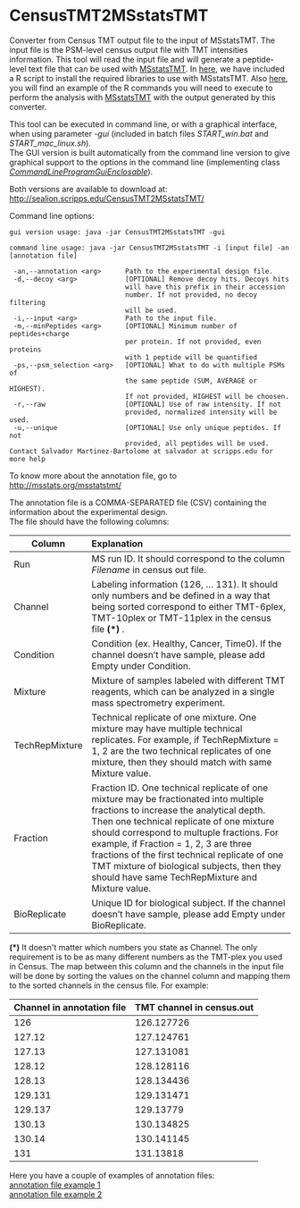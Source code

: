 # CensusTMT2MSstatsTMT
Converter from Census TMT output file to the input of MSstatsTMT.
The input file is the PSM-level census output file with TMT intensities information.
This tool will read the input file and will generate a peptide-level text file that can be used with [MSstatsTMT](http://msstats.org/msstatstmt/). 
In [here](https://raw.githubusercontent.com/proteomicsyates/CensusTMT2MSstatsTMT/master/about%20MSstatsTMT/Install%20required%20packages_MSstatsTMT.R), we have included a R script to install the required libraries to use with MSstatsTMT. Also [here](https://raw.githubusercontent.com/proteomicsyates/CensusTMT2MSstatsTMT/master/about%20MSstatsTMT/MSstatsTMT_analysis_example.R), you will find an example of the R commands you will need to execute to perform the analysis with [MSstatsTMT](http://msstats.org/msstatstmt/) with the output generated by this converter. 
  
This tool can be executed in command line, or with a graphical interface, when using parameter *-gui* (included in batch files *START_win.bat* and *START_mac_linux.sh*).  
The GUI version is built automatically from the command line version to give graphical support to the options in the command line (implementing class [*CommandLineProgramGuiEnclosable*](https://github.com/proteomicsyates/utilities/blob/master/src/main/java/edu/scripps/yates/utilities/swing/CommandLineProgramGuiEnclosable.java)).

Both versions are available to download at: http://sealion.scripps.edu/CensusTMT2MSstatsTMT/

Command line options:
```
gui version usage: java -jar CensusTMT2MSstatsTMT -gui  
  
command line usage: java -jar CensusTMT2MSstatsTMT -i [input file] -an [annotation file]

 -an,--annotation <arg>      Path to the experimental design file.
 -d,--decoy <arg>            [OPTIONAL] Remove decoy hits. Decoys hits
                             will have this prefix in their accession
                             number. If not provided, no decoy filtering
                             will be used.
 -i,--input <arg>            Path to the input file.
 -m,--minPeptides <arg>      [OPTIONAL] Minimum number of peptides+charge
                             per protein. If not provided, even proteins
                             with 1 peptide will be quantified
 -ps,--psm_selection <arg>   [OPTIONAL] What to do with multiple PSMs of
                             the same peptide (SUM, AVERAGE or HIGHEST).
                             If not provided, HIGHEST will be choosen.
 -r,--raw                    [OPTIONAL] Use of raw intensity. If not
                             provided, normalized intensity will be used.
 -u,--unique                 [OPTIONAL] Use only unique peptides. If not
                             provided, all peptides will be used.
Contact Salvador Martinez-Bartolome at salvador at scripps.edu for more help
```
To know more about the annotation file, go to http://msstats.org/msstatstmt/  

The annotation file is a COMMA-SEPARATED file (CSV) containing the information about the experimental design.  
The file should have the following columns:

| Column | Explanation | 
| ------ | :---------- |
| Run | MS run ID. It should correspond to the column *Filename* in census out file.|
| Channel | Labeling information (126, … 131). It should only numbers and be defined in a way that being sorted correspond to either TMT-6plex, TMT-10plex or TMT-11plex in the  census file **(*)** .|
| Condition | Condition (ex. Healthy, Cancer, Time0). If the channel doesn’t have sample, please add Empty under Condition.|
| Mixture | Mixture of samples labeled with different TMT reagents, which can be analyzed in a single mass spectrometry experiment.|
| TechRepMixture | Technical replicate of one mixture. One mixture may have multiple technical replicates. For example, if TechRepMixture = 1, 2 are the two technical replicates of one mixture, then they should match with same Mixture value.|
| Fraction | Fraction ID. One technical replicate of one mixture may be fractionated into multiple fractions to increase the analytical depth. Then one technical replicate of one mixture should correspond to multuple fractions. For example, if Fraction = 1, 2, 3 are three fractions of the first technical replicate of one TMT mixture of biological subjects, then they should have same TechRepMixture and Mixture value.|
| BioReplicate | Unique ID for biological subject. If the channel doesn’t have sample, please add Empty under BioReplicate.|

**(*)** It doesn't matter which numbers you state as Channel. The only requirement is to be as many different numbers as the TMT-plex you used in Census. The map between this column and the channels in the input file will be done by sorting the values on the channel column and mapping them to the sorted channels in the census file. For example: 
  
| Channel in annotation file | TMT channel in census.out |
| ------- | ------------------------- |
| 126 | 126.127726 |
| 127.12 | 127.124761 |
| 127.13 | 127.131081 |
| 128.12 | 128.128116 |
| 128.13 | 128.134436 |
| 129.131 | 129.131471 |
| 129.137 | 129.13779 |
| 130.13 | 130.134825 |
| 130.14 | 130.141145 |
| 131 | 131.13818 |

Here you have a couple of examples of annotation files:  
[annotation file example 1](https://raw.githubusercontent.com/proteomicsyates/CensusTMT2MSstatsTMT/master/about%20MSstatsTMT/Annotation_valid_example1.csv)  
[annotation file example 2](https://raw.githubusercontent.com/proteomicsyates/CensusTMT2MSstatsTMT/master/about%20MSstatsTMT/Annotation_valid_example2.csv)
